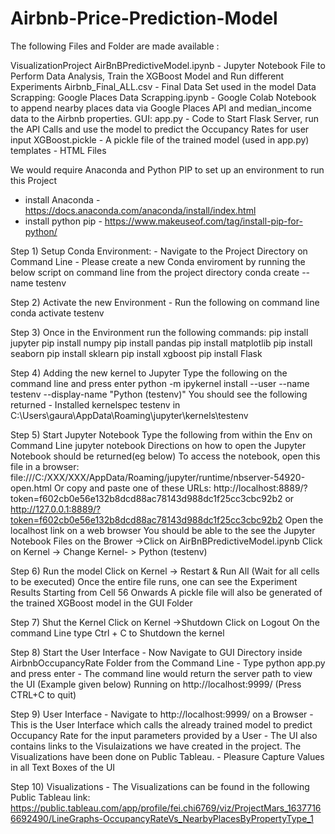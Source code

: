 # Airbnb-Price-Prediction-Model

The following Files and Folder are made available :

VisualizationProject 
	AirBnBPredictiveModel.ipynb - Jupyter Notebook File to Perform Data Analysis, Train the XGBoost Model and Run different Experiments
	Airbnb_Final_ALL.csv - Final Data Set used in the model
	Data Scrapping: 
		Google Places Data Scrapping.ipynb - Google Colab Notebook to append nearby places data via Google Places API and median_income data to the Airbnb properties.
	GUI:
		app.py - Code to Start Flask Server, run the API Calls and use the model to predict the Occupancy Rates for user input
		XGBoost.pickle - A pickle file of the trained model (used in app.py)
		templates - HTML Files
	

We would require Anaconda and Python PIP to set up an environment to run this Project
 - install Anaconda - https://docs.anaconda.com/anaconda/install/index.html
 - install python pip - https://www.makeuseof.com/tag/install-pip-for-python/


Step 1) Setup Conda Environment:
		- Navigate to the Project Directory on Command Line
		- Please create a new Conda enviroment by running the below script on command line from the project directory 
			conda create --name testenv

Step 2) Activate the new Environment
		- Run the following on command line
			conda activate testenv

Step 3) Once in the Environment run the following commands:
 		 pip install jupyter 
 		 pip install numpy
 		 pip install pandas 
 		 pip install matplotlib
 		 pip install seaborn
 		 pip install sklearn
 		 pip install xgboost
 		 pip install Flask

Step 4) Adding the new kernel to Jupyter
		Type the following on the command line and press enter
			python -m ipykernel install --user --name testenv --display-name "Python (testenv)"
			You should see the following returned - Installed kernelspec testenv in C:\Users\gaura\AppData\Roaming\jupyter\kernels\testenv

Step 5) Start Jupyter Notebook
		Type the following from within the Env on Command Line
			jupyter notebook
		Directions on how to open the Jupyter Notebook should be returned(eg below)
			To access the notebook, open this file in a browser:
        			file:///C:/XXX/XXX/AppData/Roaming/jupyter/runtime/nbserver-54920-open.html
    				Or copy and paste one of these URLs:
        			http://localhost:8889/?token=f602cb0e56e132b8dcd88ac78143d988dc1f25cc3cbc92b2
     				or http://127.0.0.1:8889/?token=f602cb0e56e132b8dcd88ac78143d988dc1f25cc3cbc92b2
		Open the localhost link on a web browser
		You should be able to the see the Jupyter Notebook Files on the Brower ->Click on AirBnBPredictiveModel.ipynb
		Click on Kernel -> Change Kernel- > Python (testenv)

Step 6) Run the model
		Click on Kernel -> Restart & Run All (Wait for all cells to be executed)
		Once the entire file runs, one can see the Experiment Results Starting from Cell 56 Onwards
		A pickle file will also be generated of the trained XGBoost model in the GUI Folder

Step 7) Shut the Kernel
		Click on Kernel ->Shutdown
		Click on Logout
		On the command Line type Ctrl + C to Shutdown the kernel

Step 8) Start the User Interface
		- Now Navigate to GUI Directory inside AirbnbOccupancyRate Folder from the Command Line 
		- Type python app.py and press enter
		- The command line would return the server path to view the UI (Example given below)
			Running on http://localhost:9999/ (Press CTRL+C to quit)

Step 9) User Interface
		- Navigate  to http://localhost:9999/ on a Browser
		- This is the User Interface which calls the already trained model to predict Occupancy Rate for the input parameters provided by a User 
		- The UI also contains links to the Visulaizations we have created in the project. The Visualizations have been done on Public Tableau. 
		- Pleasure Capture Values in all Text Boxes of the UI

Step 10) Visualizations 
		- The Visualizations can be found in the following Public Tableau link:
			https://public.tableau.com/app/profile/fei.chi6769/viz/ProjectMars_16377166692490/LineGraphs-OccupancyRateVs_NearbyPlacesByPropertyType_1
